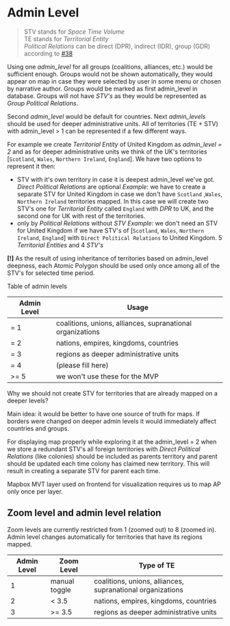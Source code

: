 # Admin Level

> STV stands for _Space Time Volume_  
> TE stands for _Territorial Entity_  
> _Political Relations_ can be direct (DPR), indirect (IDR), group (GDR) according to [#38](https://github.com/chronhq/backend/issues/38)

Using one _admin_level_ for all groups (coalitions, alliances, etc.) would be sufficient enough. Groups would not be shown automatically, they would appear on map in case they were selected by user in some menu or chosen by narrative author. Groups would be marked as first admin_level in database.
Groups will not have _STV's_ as they would be represented as _Group Political Relations_.

Second _admin_level_ would be default for countries. Next _admin_levels_ should be used for deeper administrative units. All of territories (TE + STV) with admin_level > 1 can be represented if a few different ways.

  For example we create _Territorial Entity_ of United Kingdom as _admin_level = 2_ and as for deeper administrative units we think of the UK's territories [`Scotland`, `Wales`, `Northern Ireland`, `England`]. We have two options to represent it then:
- STV with it's own territory in case it is deepest admin_level we've got. _Direct Political Relations_ are optional
  _Example_: we have to create a separate STV for United Kingdom in case we don't have `Scotland` ,`Wales`, `Northern Ireland` territories mapped. In this case we will create two STV's one for  _Territorial Entity_ called `England` with _DPR_ to UK, and the second one for UK with rest of the territories.
- only by _Political Relations_ without _STV_
  _Example_: we don't need an STV for United Kingdom if we have STV's of [`Scotland`, `Wales`, `Northern Ireland`, `England`] with `Direct Political Relations` to United Kingdom. 5 _Territorial Entities_ and 4 _STV's_

**[!]** As the result of using inheritance of territories based on admin_level deepness, each Atomic Polygon should be used only once among all of the STV's for selected time period.

Table of admin levels

| Admin Level | Usage |
| --- | --- |
| = 1 | coalitions, unions, alliances, supranational organizations |
| = 2 | nations, empires, kingdoms, countries |
| = 3 | regions as deeper administrative units |
| = 4 | (please fill here) |
| >= 5 | we won't use these for the MVP |

Why we should not create STV for territories that are already mapped on a deeper levels?

Main idea: it would be better to have one source of truth for maps. If borders were changed on deeper admin levels it would immediately affect countries and groups.

For displaying map properly while exploring it at the admin_level = 2 when we store a redundant STV's all foreign territories with _Direct Political Relations_ (like colonies) should be included as parents territory and parent should be updated each time colony has claimed new territory. This will result in creating a separate STV for parent each time.

Mapbox MVT layer used on frontend for visualization requires us to map AP only once per layer.

## Zoom level and admin level relation

Zoom levels are currently restricted from 1 (zoomed out) to 8 (zoomed in). Admin level changes automatically for territories that have its regions mapped.

| Admin Level | Zoom Level | Type of TE |
| --- | --- | --- |
| 1 | manual toggle | coalitions, unions, alliances, supranational organizations|
| 2 | < 3.5 | nations, empires, kingdoms, countries |
| 3 | >= 3.5 | regions as deeper administrative units |
